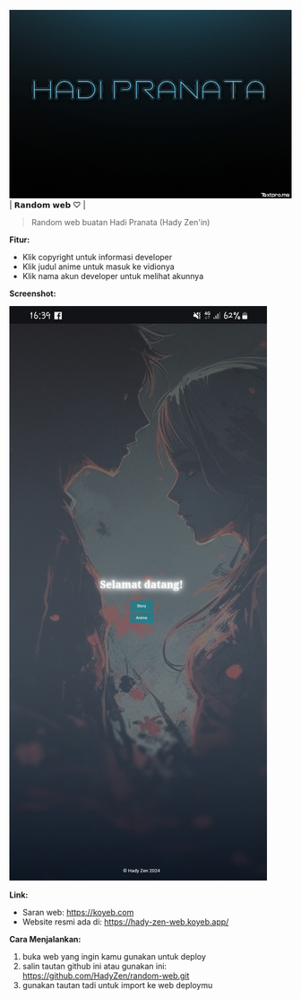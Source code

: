 ![hady](https://raw.githubusercontent.com/HadyZen/hady-zen-api/refs/heads/main/anime/logo.jpeg)
| 𝗥𝗮𝗻𝗱𝗼𝗺 𝘄𝗲𝗯 ♡ |
> Random web buatan Hadi Pranata (Hady Zen'in)

**Fitur:**

* Klik copyright untuk informasi developer
* Klik judul anime untuk masuk ke vidionya
* Klik nama akun developer untuk melihat akunnya

**Screenshot:**

![welcome](https://raw.githubusercontent.com/HadyZen/hady-zen-api/refs/heads/main/anime/ss.png)

**Link:**

* Saran web: https://koyeb.com
* Website resmi ada di: https://hady-zen-web.koyeb.app/

**Cara Menjalankan:**

1. buka web yang ingin kamu gunakan untuk deploy
2. salin tautan github ini atau gunakan ini: https://github.com/HadyZen/random-web.git
3. gunakan tautan tadi untuk import ke web deploymu